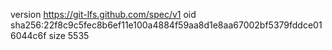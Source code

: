 version https://git-lfs.github.com/spec/v1
oid sha256:22f8c9c5fec8b6ef11e100a4884f59aa8d1e8aa67002bf5379fddce016044c6f
size 5535

